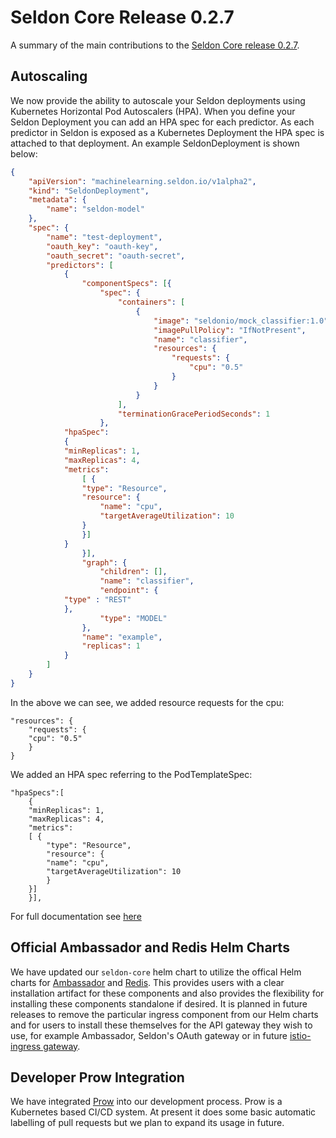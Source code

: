 # Seldon Core Release 0.2.7

A summary of the main contributions to the [Seldon Core release 0.2.7](https://github.com/SeldonIO/seldon-core/releases/tag/v0.2.7).

## Autoscaling
We now provide the ability to autoscale your Seldon deployments using Kubernetes Horizontal Pod Autoscalers (HPA). When you define your Seldon Deployment you can add an HPA spec for each predictor. As each predictor in Seldon is exposed as a Kubernetes Deployment the HPA spec is attached to that deployment. An example SeldonDeployment is shown below:

```json
{
    "apiVersion": "machinelearning.seldon.io/v1alpha2",
    "kind": "SeldonDeployment",
    "metadata": {
        "name": "seldon-model"
    },
    "spec": {
        "name": "test-deployment",
        "oauth_key": "oauth-key",
        "oauth_secret": "oauth-secret",
        "predictors": [
            {
                "componentSpecs": [{
                    "spec": {
                        "containers": [
                            {
                                "image": "seldonio/mock_classifier:1.0",
                                "imagePullPolicy": "IfNotPresent",
                                "name": "classifier",
                                "resources": {
                                    "requests": {
                                        "cpu": "0.5"
                                    }
                                }
                            }
                        ],
                        "terminationGracePeriodSeconds": 1
                    },
		    "hpaSpec":
		    {
			"minReplicas": 1,
			"maxReplicas": 4,
			"metrics": 
			    [ {
				"type": "Resource",
				"resource": {
				    "name": "cpu",
				    "targetAverageUtilization": 10
				}
			    }]
		    }
                }],
                "graph": {
                    "children": [],
                    "name": "classifier",
                    "endpoint": {
			"type" : "REST"
		    },
                    "type": "MODEL"
                },
                "name": "example",
                "replicas": 1
            }
        ]
    }
}
```

In the above we can see, we added resource requests for the cpu:

```
"resources": {
    "requests": {
	"cpu": "0.5"
    }
}
```

We added an HPA spec referring to the PodTemplateSpec:

```
"hpaSpecs":[
    {
	"minReplicas": 1,
	"maxReplicas": 4,
	"metrics": 
	[ {
	    "type": "Resource",
	    "resource": {
		"name": "cpu",
		"targetAverageUtilization": 10
	    }
	}]
    }], 
```

For full documentation see [here](../graph/autoscaling.html)

## Official Ambassador and Redis Helm Charts
We have updated our `seldon-core` helm chart to utilize the offical Helm charts for [Ambassador](https://github.com/helm/charts/tree/master/stable/ambassador) and [Redis](https://github.com/helm/charts/tree/master/stable/redis). This provides users with a clear installation artifact for these components and also provides the flexibility for installing these components standalone if desired. It is planned in future releases to remove the particular ingress component from our Helm charts and for users to install these themselves for the API gateway they wish to use, for example Ambassador, Seldon's OAuth gateway or in future [istio-ingress gateway](https://istio.io/docs/tasks/traffic-management/ingress/).

## Developer Prow Integration
We have integrated [Prow](https://github.com/kubernetes/test-infra/tree/master/prow) into our development process. Prow is a Kubernetes based CI/CD system. At present it does some basic automatic labelling of pull requests but we plan to expand its usage in future.

